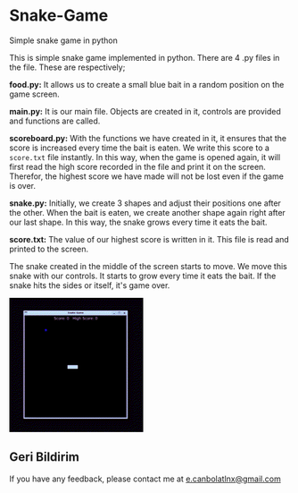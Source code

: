 # Snake-Game
Simple snake game in python

This is simple snake game implemented in python. There are 4 .py files in the file. These are respectively;  

**food.py:** It allows us to create a small blue bait in a random position on the game screen.    

**main.py:** It is our main file. Objects are created in it, controls are provided and functions are called.  

**scoreboard.py:** With the functions we have created in it, it ensures that the score is increased every time the bait is eaten. We write this score to a `score.txt` file instantly. In this way, when the game is opened again, it will first read the high score recorded in the file and print it on the screen. Therefor, the highest score we have made will not be lost even if the game is over.  

**snake.py:** Initially, we create 3 shapes and adjust their positions one after the other. When the bait is eaten, we create another shape again right after our last shape. In this way, the snake grows every time it eats the bait.  

**score.txt:** The value of our highest score is written in it. This file is read and printed to the screen.  

The snake created in the middle of the screen starts to move. We move this snake with our controls. It starts to grow every time it eats the bait. If the snake hits the sides or itself, it's game over.

![snake_game](https://github.com/efecnblt/Snake-Game/blob/main/snake_game.gif?raw=true)

## Geri Bildirim

If you have any feedback, please contact me at e.canbolatlnx@gmail.com
